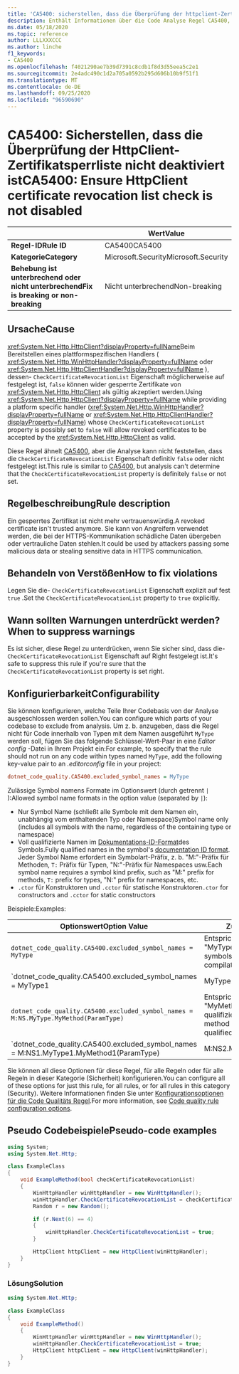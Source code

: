 ```yaml
---
title: 'CA5400: sicherstellen, dass die Überprüfung der httpclient-Zertifikat Sperr Liste nicht deaktiviert ist (Code Analyse)'
description: Enthält Informationen über die Code Analyse Regel CA5400, einschließlich der Gründe, der Behebung von Verstößen und der Zeit, zu der Sie unterdrückt werden soll.
ms.date: 05/18/2020
ms.topic: reference
author: LLLXXXCCC
ms.author: linche
f1_keywords:
- CA5400
ms.openlocfilehash: f4021290ae7b39d7391c8cdb1f8d3d55eea5c2e1
ms.sourcegitcommit: 2e4adc490c1d2a705a0592b295d606b10b9f51f1
ms.translationtype: MT
ms.contentlocale: de-DE
ms.lasthandoff: 09/25/2020
ms.locfileid: "96590690"
---
```

# <a name="ca5400-ensure-httpclient-certificate-revocation-list-check-is-not-disabled"></a><span data-ttu-id="da773-103">CA5400: Sicherstellen, dass die Überprüfung der HttpClient-Zertifikatsperrliste nicht deaktiviert ist</span><span class="sxs-lookup"><span data-stu-id="da773-103">CA5400: Ensure HttpClient certificate revocation list check is not disabled</span></span>

| | <span data-ttu-id="da773-104">Wert</span><span class="sxs-lookup"><span data-stu-id="da773-104">Value</span></span> |
|-|-|
| <span data-ttu-id="da773-105">**Regel-ID**</span><span class="sxs-lookup"><span data-stu-id="da773-105">**Rule ID**</span></span> |<span data-ttu-id="da773-106">CA5400</span><span class="sxs-lookup"><span data-stu-id="da773-106">CA5400</span></span>|
| <span data-ttu-id="da773-107">**Kategorie**</span><span class="sxs-lookup"><span data-stu-id="da773-107">**Category**</span></span> |<span data-ttu-id="da773-108">Microsoft.Security</span><span class="sxs-lookup"><span data-stu-id="da773-108">Microsoft.Security</span></span>|
| <span data-ttu-id="da773-109">**Behebung ist unterbrechend oder nicht unterbrechend**</span><span class="sxs-lookup"><span data-stu-id="da773-109">**Fix is breaking or non-breaking**</span></span> |<span data-ttu-id="da773-110">Nicht unterbrechend</span><span class="sxs-lookup"><span data-stu-id="da773-110">Non-breaking</span></span>|

## <a name="cause"></a><span data-ttu-id="da773-111">Ursache</span><span class="sxs-lookup"><span data-stu-id="da773-111">Cause</span></span>

<span data-ttu-id="da773-112"><xref:System.Net.Http.HttpClient?displayProperty=fullName>Beim Bereitstellen eines plattformspezifischen Handlers ( <xref:System.Net.Http.WinHttpHandler?displayProperty=fullName> oder <xref:System.Net.Http.HttpClientHandler?displayProperty=fullName> ), dessen- `CheckCertificateRevocationList` Eigenschaft möglicherweise auf festgelegt ist, `false` können wider gesperrte Zertifikate von <xref:System.Net.Http.HttpClient> als gültig akzeptiert werden.</span><span class="sxs-lookup"><span data-stu-id="da773-112">Using <xref:System.Net.Http.HttpClient?displayProperty=fullName> while providing a platform specific handler (<xref:System.Net.Http.WinHttpHandler?displayProperty=fullName> or <xref:System.Net.Http.HttpClientHandler?displayProperty=fullName>) whose `CheckCertificateRevocationList` property is possibly set to `false` will allow revoked certificates to be accepted by the <xref:System.Net.Http.HttpClient> as valid.</span></span>

<span data-ttu-id="da773-113">Diese Regel ähnelt [CA5400](ca5400.md), aber die Analyse kann nicht feststellen, dass die `CheckCertificateRevocationList` Eigenschaft definitiv `false` oder nicht festgelegt ist.</span><span class="sxs-lookup"><span data-stu-id="da773-113">This rule is similar to [CA5400](ca5400.md), but analysis can't determine that the `CheckCertificateRevocationList` property is definitely `false` or not set.</span></span>

## <a name="rule-description"></a><span data-ttu-id="da773-114">Regelbeschreibung</span><span class="sxs-lookup"><span data-stu-id="da773-114">Rule description</span></span>

<span data-ttu-id="da773-115">Ein gesperrtes Zertifikat ist nicht mehr vertrauenswürdig.</span><span class="sxs-lookup"><span data-stu-id="da773-115">A revoked certificate isn't trusted anymore.</span></span> <span data-ttu-id="da773-116">Sie kann von Angreifern verwendet werden, die bei der HTTPS-Kommunikation schädliche Daten übergeben oder vertrauliche Daten stehlen.</span><span class="sxs-lookup"><span data-stu-id="da773-116">It could be used by attackers passing some malicious data or stealing sensitive data in HTTPS communication.</span></span>

## <a name="how-to-fix-violations"></a><span data-ttu-id="da773-117">Behandeln von Verstößen</span><span class="sxs-lookup"><span data-stu-id="da773-117">How to fix violations</span></span>

<span data-ttu-id="da773-118">Legen Sie die- `CheckCertificateRevocationList` Eigenschaft explizit auf fest `true` .</span><span class="sxs-lookup"><span data-stu-id="da773-118">Set the `CheckCertificateRevocationList` property to `true` explicitly.</span></span>

## <a name="when-to-suppress-warnings"></a><span data-ttu-id="da773-119">Wann sollten Warnungen unterdrückt werden?</span><span class="sxs-lookup"><span data-stu-id="da773-119">When to suppress warnings</span></span>

<span data-ttu-id="da773-120">Es ist sicher, diese Regel zu unterdrücken, wenn Sie sicher sind, dass die- `CheckCertificateRevocationList` Eigenschaft auf Right festgelegt ist.</span><span class="sxs-lookup"><span data-stu-id="da773-120">It's safe to suppress this rule if you're sure that the `CheckCertificateRevocationList` property is set right.</span></span>

## <a name="configurability"></a><span data-ttu-id="da773-121">Konfigurierbarkeit</span><span class="sxs-lookup"><span data-stu-id="da773-121">Configurability</span></span>

<span data-ttu-id="da773-122">Sie können konfigurieren, welche Teile Ihrer Codebasis von der Analyse ausgeschlossen werden sollen.</span><span class="sxs-lookup"><span data-stu-id="da773-122">You can configure which parts of your codebase to exclude from analysis.</span></span> <span data-ttu-id="da773-123">Um z. b. anzugeben, dass die Regel nicht für Code innerhalb von Typen mit dem Namen ausgeführt `MyType` werden soll, fügen Sie das folgende Schlüssel-Wert-Paar in eine *Editor config* -Datei in Ihrem Projekt ein:</span><span class="sxs-lookup"><span data-stu-id="da773-123">For example, to specify that the rule should not run on any code within types named `MyType`, add the following key-value pair to an *.editorconfig* file in your project:</span></span>

```ini
dotnet_code_quality.CA5400.excluded_symbol_names = MyType
```

<span data-ttu-id="da773-124">Zulässige Symbol namens Formate im Optionswert (durch getrennt `|` ):</span><span class="sxs-lookup"><span data-stu-id="da773-124">Allowed symbol name formats in the option value (separated by `|`):</span></span>

- <span data-ttu-id="da773-125">Nur Symbol Name (schließt alle Symbole mit dem Namen ein, unabhängig vom enthaltenden Typ oder Namespace)</span><span class="sxs-lookup"><span data-stu-id="da773-125">Symbol name only (includes all symbols with the name, regardless of the containing type or namespace)</span></span>
- <span data-ttu-id="da773-126">Voll qualifizierte Namen im [Dokumentations-ID-Format](https://github.com/dotnet/csharplang/blob/master/spec/documentation-comments.md#id-string-format)des Symbols.</span><span class="sxs-lookup"><span data-stu-id="da773-126">Fully qualified names in the symbol's [documentation ID format](https://github.com/dotnet/csharplang/blob/master/spec/documentation-comments.md#id-string-format).</span></span> <span data-ttu-id="da773-127">Jeder Symbol Name erfordert ein Symbolart-Präfix, z. b. "M:"-Präfix für Methoden, `T:` Präfix für Typen, "N:"-Präfix für Namespaces usw.</span><span class="sxs-lookup"><span data-stu-id="da773-127">Each symbol name requires a symbol kind prefix, such as "M:" prefix for methods, `T:` prefix for types, "N:" prefix for namespaces, etc.</span></span>
- <span data-ttu-id="da773-128">`.ctor` für Konstruktoren und `.cctor` für statische Konstruktoren</span><span class="sxs-lookup"><span data-stu-id="da773-128">`.ctor` for constructors and `.cctor` for static constructors</span></span>

<span data-ttu-id="da773-129">Beispiele:</span><span class="sxs-lookup"><span data-stu-id="da773-129">Examples:</span></span>

| <span data-ttu-id="da773-130">Optionswert</span><span class="sxs-lookup"><span data-stu-id="da773-130">Option Value</span></span> | <span data-ttu-id="da773-131">Zusammenfassung</span><span class="sxs-lookup"><span data-stu-id="da773-131">Summary</span></span> |
| --- | --- |
|`dotnet_code_quality.CA5400.excluded_symbol_names = MyType` | <span data-ttu-id="da773-132">Entspricht allen Symbolen mit dem Namen "MyType" in der Kompilierung.</span><span class="sxs-lookup"><span data-stu-id="da773-132">Matches all symbols named 'MyType' in the compilation</span></span>
|`dotnet_code_quality.CA5400.excluded_symbol_names = MyType1|MyType2` | <span data-ttu-id="da773-133">Entspricht allen Symbolen mit dem Namen "MyType1" oder "MyType2" in der Kompilierung.</span><span class="sxs-lookup"><span data-stu-id="da773-133">Matches all symbols named either 'MyType1' or 'MyType2' in the compilation</span></span>
|`dotnet_code_quality.CA5400.excluded_symbol_names = M:NS.MyType.MyMethod(ParamType)` | <span data-ttu-id="da773-134">Entspricht der bestimmten Methode "MyMethod" mit der angegebenen voll qualifizierten Signatur.</span><span class="sxs-lookup"><span data-stu-id="da773-134">Matches specific method 'MyMethod' with given fully qualified signature</span></span>
|`dotnet_code_quality.CA5400.excluded_symbol_names = M:NS1.MyType1.MyMethod1(ParamType)|M:NS2.MyType2.MyMethod2(ParamType)` | <span data-ttu-id="da773-135">Entspricht den spezifischen Methoden "MyMethod1" und "MyMethod2" mit der entsprechenden voll qualifizierten Signatur.</span><span class="sxs-lookup"><span data-stu-id="da773-135">Matches specific methods 'MyMethod1' and 'MyMethod2' with respective fully qualified signature</span></span>

<span data-ttu-id="da773-136">Sie können all diese Optionen für diese Regel, für alle Regeln oder für alle Regeln in dieser Kategorie (Sicherheit) konfigurieren.</span><span class="sxs-lookup"><span data-stu-id="da773-136">You can configure all of these options for just this rule, for all rules, or for all rules in this category (Security).</span></span> <span data-ttu-id="da773-137">Weitere Informationen finden Sie unter [Konfigurationsoptionen für die Code Qualitäts Regel](../code-quality-rule-options.md).</span><span class="sxs-lookup"><span data-stu-id="da773-137">For more information, see [Code quality rule configuration options](../code-quality-rule-options.md).</span></span>

## <a name="pseudo-code-examples"></a><span data-ttu-id="da773-138">Pseudo Codebeispiele</span><span class="sxs-lookup"><span data-stu-id="da773-138">Pseudo-code examples</span></span>

```csharp
using System;
using System.Net.Http;

class ExampleClass
{
    void ExampleMethod(bool checkCertificateRevocationList)
    {
        WinHttpHandler winHttpHandler = new WinHttpHandler();
        winHttpHandler.CheckCertificateRevocationList = checkCertificateRevocationList;
        Random r = new Random();

        if (r.Next(6) == 4)
        {
            winHttpHandler.CheckCertificateRevocationList = true;
        }

        HttpClient httpClient = new HttpClient(winHttpHandler);
    }
}
```

### <a name="solution"></a><span data-ttu-id="da773-139">Lösung</span><span class="sxs-lookup"><span data-stu-id="da773-139">Solution</span></span>

```csharp
using System.Net.Http;

class ExampleClass
{
    void ExampleMethod()
    {
        WinHttpHandler winHttpHandler = new WinHttpHandler();
        winHttpHandler.CheckCertificateRevocationList = true;
        HttpClient httpClient = new HttpClient(winHttpHandler);
    }
}
```
